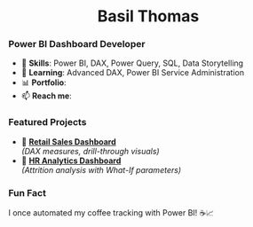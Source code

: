 # <div align="center">Basil Thomas</div>

### Power BI Dashboard Developer
- 🔧 **Skills**: Power BI, DAX, Power Query, SQL, Data Storytelling
- 🌱 **Learning**: Advanced DAX, Power BI Service Administration
- 📊 **Portfolio**: 
- 📫 **Reach me**: 

### Featured Projects
- 🛒 **[Retail Sales Dashboard](https://github.com/yourusername/retail-dashboard)**  
  *(DAX measures, drill-through visuals)*  
- 👥 **[HR Analytics Dashboard](https://github.com/yourusername/hr-dashboard)**  
  *(Attrition analysis with What-If parameters)*

### Fun Fact
I once automated my coffee tracking with Power BI! ☕📈
